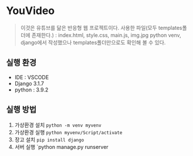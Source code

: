 YouVideo
================
> 이것은 유튜브를 닮은 반응형 웹 프로젝트이다.
> 사용한 파일(모두 templates폴더에 존재한다.) : index.html, style.css, main.js, img.jpg
> python venv, django에서 작성했으나 templates폴더만으로도 확인해 볼 수 있다.

실행 환경 
----------------
* IDE : VSCODE
* Django 3.1.7
* python : 3.9.2

실행 방법
----------------
1. 가상환경 설치 `python -m venv myvenv`
2. 가상환경 실행 `python myvenv/Script/activate`
3. 장고 설치 `pip install django`
4. 서버 실행 `python manage.py runserver
